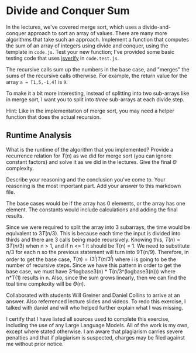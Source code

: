 # Divide and Conquer Sum

In the lectures, we've covered merge sort, which uses a divide-and-conquer
approach to sort an array of values. There are many more algorithms that take
such an approach. Implement a function that computes the sum of an array of
integers using divide and conquer, using the template in `code.js`. Test your
new function; I've provided some basic testing code that uses
[jsverify](https://jsverify.github.io/) in `code.test.js`.

The recursive calls sum up the numbers in the base case, and "merges" the sums
of the recursive calls otherwise. For example, the return value for the array `a
= [1,5,-1,4]` is `9`.

To make it a bit more interesting, instead of splitting into two sub-arrays like
in merge sort, I want you to split into *three* sub-arrays at each divide step.

Hint: Like in the implementation of merge sort, you may need a helper function
that does the actual recursion.

## Runtime Analysis

What is the runtime of the algorithm that you implemented? Provide a recurrence
relation for $T(n)$ as we did for merge sort (you can ignore constant factors)
and solve it as we did in the lectures. Give the final $\Theta$ complexity.

Describe your reasoning and the conclusion you've come to. Your reasoning is the
most important part. Add your answer to this markdown file.

The base cases would be if the array has 0 elements, or the array has one element. The constants would include calculations and adding the final results. 

Since we were required to split the array into 3 subarrays, the time would be equivalent to $3T(n / 3)$. This is because each time the input is divided into thirds and there are 3 calls being made recursively. Knowing this, $T(n) = 3T(n / 3)$ when n > 1, and if n <= 1 it should be T(n) = 1. We need to substitute n/3 for each n so the previous statement will turn into 9T(n/9). Therefore, in order to get the base case, $T(n) = (3^i) T(n/3^i)$ where i is going to be the number of recursive steps. Since we have this pattern in order to get the base case, we must have 3^logbase3(n) * T(n/3^(logbase3(n))) where n*T(1) results in n. Also, since the sum grows linearly, then we can find the toal time complexity will be $\Theta(n)$.


Collaborated with students Will Greiner and Daniel Collins to arrive at an answer. Also referrenced lecture slides and videos. To redo this exercise, I talked with daniel and will who helped further explain what I was missing.

I certify that I have listed all sources used to complete this exercise, including the use
of any Large Language Models. All of the work is my own, except where stated
otherwise. I am aware that plagiarism carries severe penalties and that if plagiarism is
suspected, charges may be filed against me without prior notice.
